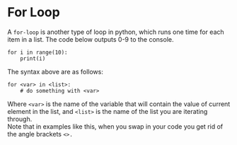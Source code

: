 # For Loop

A `for-loop` is another type of loop in python, which runs one time for each item in a list. The code below outputs 0-9 to the console.

```
for i in range(10):
	print(i)
```

The syntax above are as follows:

```
for <var> in <list>:
	# do something with <var>
```

Where `<var>` is the name of the variable that will contain the value of current element in the list, and `<list>` is the name of the list you are iterating through.   
Note that in examples like this, when you swap in your code you get rid of the angle brackets `<>.`

